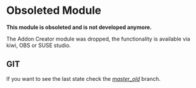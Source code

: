 Obsoleted Module
================

**This module is obsoleted and is not developed anymore.**

The Addon Creator module was dropped, the functionality is available
via kiwi, OBS or SUSE studio.


GIT
---

If you want to see the last state check the [*master_old*](../master_old) branch.

